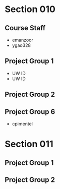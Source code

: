 # Section 010

## Course Staff

   * emanzoor
   * ygao328

## Project Group 1

   * UW ID
   * UW ID

## Project Group 2

## Project Group 6
   * cpimentel


# Section 011

## Project Group 1

## Project Group 2
